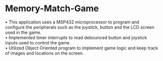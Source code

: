 # Memory-Match-Game

•	This application uses a MSP432 microprocessor to program and configure the peripherals such as the joystick, button and the LCD screen used in the game.  
•	Implemented timer interrupts to read debounced button and joystick inputs used to control the game.  
•	Utilized Object Oriented program to implement game logic and keep track of images and locations on the screen.  